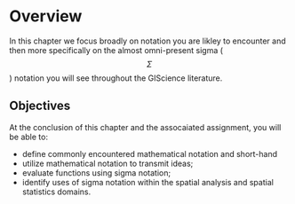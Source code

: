 # Overview
In this chapter we focus broadly on notation you are likley to encounter and then more specifically on the almost omni-present sigma ($$\Sigma$$) notation you will see throughout the GIScience literature.

## Objectives
At the conclusion of this chapter and the assocaiated assignment, you will be able to:

* define commonly encountered mathematical notation and short-hand
* utilize mathematical notation to transmit ideas;
* evaluate functions using sigma notation;
* identify uses of sigma notation within the spatial analysis and spatial statistics domains.